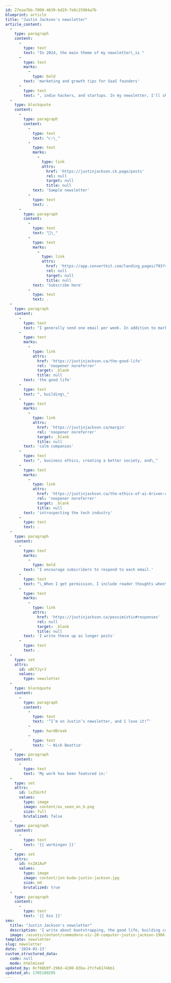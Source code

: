 ```yaml
---
id: 27eaa7bb-7009-4639-bd29-7e8c25984a7b
blueprint: article
title: "Justin Jackson's newsletter"
article_content:
  -
    type: paragraph
    content:
      -
        type: text
        text: "In 2024, the main theme of my newsletter\_is "
      -
        type: text
        marks:
          -
            type: bold
        text: 'marketing and growth tips for SaaS founders'
      -
        type: text
        text: ", indie hackers, and startups. In my newsletter, I'll share many experiments I run with my company (Transistor)."
  -
    type: blockquote
    content:
      -
        type: paragraph
        content:
          -
            type: text
            text: "👉\_"
          -
            type: text
            marks:
              -
                type: link
                attrs:
                  href: 'https://justinjackson.ck.page/posts'
                  rel: null
                  target: null
                  title: null
            text: 'Sample newsletter'
          -
            type: text
            text: .
      -
        type: paragraph
        content:
          -
            type: text
            text: "📧\_"
          -
            type: text
            marks:
              -
                type: link
                attrs:
                  href: 'https://app.convertkit.com/landing_pages/793?v=7'
                  rel: null
                  target: null
                  title: null
            text: 'Subscribe here'
          -
            type: text
            text: .
  -
    type: paragraph
    content:
      -
        type: text
        text: "I generally send one email per week. In addition to marketing topics, I write about bootstrapping,\_"
      -
        type: text
        marks:
          -
            type: link
            attrs:
              href: 'https://justinjackson.ca/the-good-life'
              rel: 'noopener noreferrer'
              target: _blank
              title: null
        text: 'the good life'
      -
        type: text
        text: ", building\_"
      -
        type: text
        marks:
          -
            type: link
            attrs:
              href: 'https://justinjackson.ca/margin'
              rel: 'noopener noreferrer'
              target: _blank
              title: null
        text: 'calm companies'
      -
        type: text
        text: ", business ethics, creating a better society, and\_"
      -
        type: text
        marks:
          -
            type: link
            attrs:
              href: 'https://justinjackson.ca/the-ethics-of-ai-driven-content'
              rel: 'noopener noreferrer'
              target: _blank
              title: null
        text: 'introspecting the tech industry'
      -
        type: text
        text: .​
  -
    type: paragraph
    content:
      -
        type: text
        marks:
          -
            type: bold
        text: 'I encourage subscribers to respond to each email.'
      -
        type: text
        text: "\_When I get permission, I include reader thoughts when\_"
      -
        type: text
        marks:
          -
            type: link
            attrs:
              href: 'https://justinjackson.ca/pessimistic#responses'
              rel: null
              target: _blank
              title: null
        text: 'I write these up as longer posts'
      -
        type: text
        text: .
  -
    type: set
    attrs:
      id: wBCTJyr2
      values:
        type: newsletter
  -
    type: blockquote
    content:
      -
        type: paragraph
        content:
          -
            type: text
            text: '“I’m on Justin’s newsletter, and I love it!”'
          -
            type: hardBreak
          -
            type: text
            text: '– Nick Beattie'
  -
    type: paragraph
    content:
      -
        type: text
        text: 'My work has been featured in:'
  -
    type: set
    attrs:
      id: lxZSGrh7
      values:
        type: image
        image: content/as_seen_on_b.png
        size: full
        brutalized: false
  -
    type: paragraph
    content:
      -
        type: text
        text: '{{ workingon }}'
  -
    type: set
    attrs:
      id: hx2A1AuP
      values:
        type: image
        image: content/jon-buda-justin-jackson.jpg
        size: md
        brutalized: true
  -
    type: paragraph
    content:
      -
        type: text
        text: '{{ bio }}'
seo:
  title: "Justin Jackson's newsletter"
  description: 'I write about bootstrapping, the good life, building calm companies, business ethics, creating a better society, and introspecting the tech industry.​'
  image: /assets/content/commodore-vic-20-computer-justin-jackson-1986-basic-1024x838.jpg
template: newsletter
slug: newsletter
date: '2024-01-13'
custom_structured_data:
  code: null
  mode: htmlmixed
updated_by: 0cf68b9f-296d-4280-83ba-2fcfa61746b1
updated_at: 1705189295
---
```

